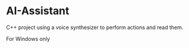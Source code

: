 # AI-Assistant
C++ project using a voice synthesizer to perform actions and read them.

For Windows only
